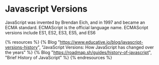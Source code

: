 # Javascript Versions

JavaScript was invented by Brendan Eich, and in 1997 and became an ECMA standard. ECMAScript is the official language name. ECMAScript versions include ES1, ES2, ES3, ES5, and ES6

{% resources %}
  {% Blog "https://www.educative.io/blog/javascript-versions-history", "JavaScript Versions: How JavaScript has changed over the years" %}
  {% Blog "https://roadmap.sh/guides/history-of-javascript", "Brief History of JavaScript" %}
{% endresources %}